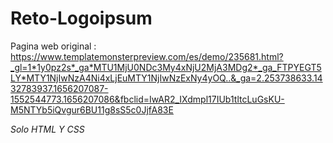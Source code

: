 # Reto-Logoipsum

Pagina web original : https://www.templatemonsterpreview.com/es/demo/235681.html?_gl=1*1y0pz2s*_ga*MTU1MjU0NDc3My4xNjU2MjA3MDg2*_ga_FTPYEGT5LY*MTY1NjIwNzA4Ni4xLjEuMTY1NjIwNzExNy4yOQ..&_ga=2.253738633.1432783937.1656207087-1552544773.1656207086&fbclid=IwAR2_IXdmpl17IUb1tltcLuGsKU-M5NTYb5iQvgur6BU11g8sS5c0JjfA83E

*Solo HTML Y CSS*
